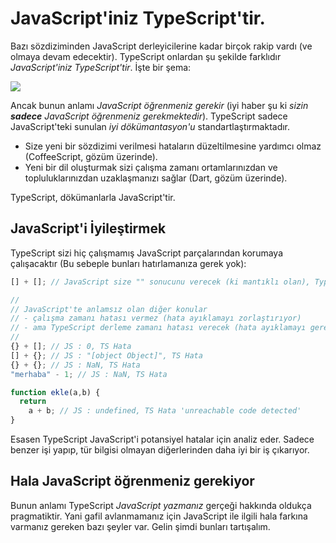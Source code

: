 # JavaScript'iniz TypeScript'tir.

Bazı sözdiziminden JavaScript derleyicilerine kadar birçok rakip vardı (ve olmaya devam edecektir). TypeScript onlardan şu şekilde farklıdır *JavaScript'iniz TypeScript'tir*. İşte bir şema:

![](https://raw.githubusercontent.com/basarat/typescript-book/master/images/venn.png)

Ancak bunun anlamı *JavaScript öğrenmeniz gerekir* (iyi haber şu ki *sizin **sadece** JavaScript öğrenmeniz gerekmektedir*). TypeScript sadece JavaScript'teki sunulan *iyi dökümantasyon'u* standartlaştırmaktadır.

* Size yeni bir sözdizimi verilmesi hataların düzeltilmesine yardımcı olmaz (CoffeeScript, gözüm üzerinde).
* Yeni bir dil oluşturmak sizi çalışma zamanı ortamlarınızdan ve topluluklarınızdan uzaklaşmanızı sağlar (Dart, gözüm üzerinde).

TypeScript, dökümanlarla JavaScript'tir.

## JavaScript'i İyileştirmek

TypeScript sizi hiç çalışmamış JavaScript parçalarından korumaya çalışacaktır (Bu sebeple bunları hatırlamanıza gerek yok):

```ts
[] + []; // JavaScript size "" sonucunu verecek (ki mantıklı olan), TypeScript ise hata

//
// JavaScript'te anlamsız olan diğer konular
// - çalışma zamanı hatası vermez (hata ayıklamayı zorlaştırıyor)
// - ama TypeScript derleme zamanı hatası verecek (hata ayıklamayı gereksizleştiriyor)
//
{} + []; // JS : 0, TS Hata
[] + {}; // JS : "[object Object]", TS Hata
{} + {}; // JS : NaN, TS Hata
"merhaba" - 1; // JS : NaN, TS Hata

function ekle(a,b) {
  return
    a + b; // JS : undefined, TS Hata 'unreachable code detected'
}
```

Esasen TypeScript JavaScript'i potansiyel hatalar için analiz eder. Sadece benzer işi yapıp, tür bilgisi olmayan diğerlerinden daha iyi bir iş çıkarıyor.

## Hala JavaScript öğrenmeniz gerekiyor

Bunun anlamı TypeScript *JavaScript yazmanız* gerçeği hakkında oldukça pragmatiktir. Yani gafil avlanmamanız için JavaScript ile ilgili hala farkına varmanız gereken bazı şeyler var. Gelin şimdi bunları tartışalım.
